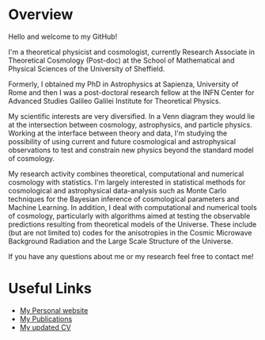 # Overview

Hello and welcome to my GitHub!

I'm a theoretical physicist and cosmologist, currently Research Associate in Theoretical Cosmology (Post-doc) at the School of Mathematical and Physical Sciences of the University of Sheffield.

Formerly, I obtained my PhD in Astrophysics at Sapienza, University of Rome and then I was a post-doctoral research fellow at the INFN Center for Advanced Studies Galileo Galilei Institute for Theoretical Physics.  

My scientific interests are very diversified. In a Venn diagram they would lie at the intersection between cosmology, astrophysics, and particle physics. Working at the interface between theory and data, I'm studying the possibility of using current and future cosmological and astrophysical observations to test and constrain new physics beyond the standard model of cosmology.

My research activity combines theoretical, computational and numerical cosmology with statistics. I'm largely interested in statistical methods for cosmological and astrophysical data-analysis such as Monte Carlo techniques for the Bayesian inference of cosmological parameters and Machine Learning.  In addition, I deal with computational and numerical tools of cosmology, particularly with algorithms aimed at testing the observable predictions resulting from theoretical models of the Universe. These include (but are not limited to) codes for the anisotropies in the Cosmic Microwave Background Radiation and the Large Scale Structure of the Universe. 

If you have any questions about me or my research feel free to contact me!


# Useful Links 

- [My Personal website](https://www.williamgiare.com/)
- [My Publications](https://inspirehep.net/authors/1775973?ui-citation-summary=true)
- [My updated CV](https://drive.google.com/drive/u/0/folders/1Z9pKnN7DXDRsNuVCycZW4MpfU6YtrXNB)


